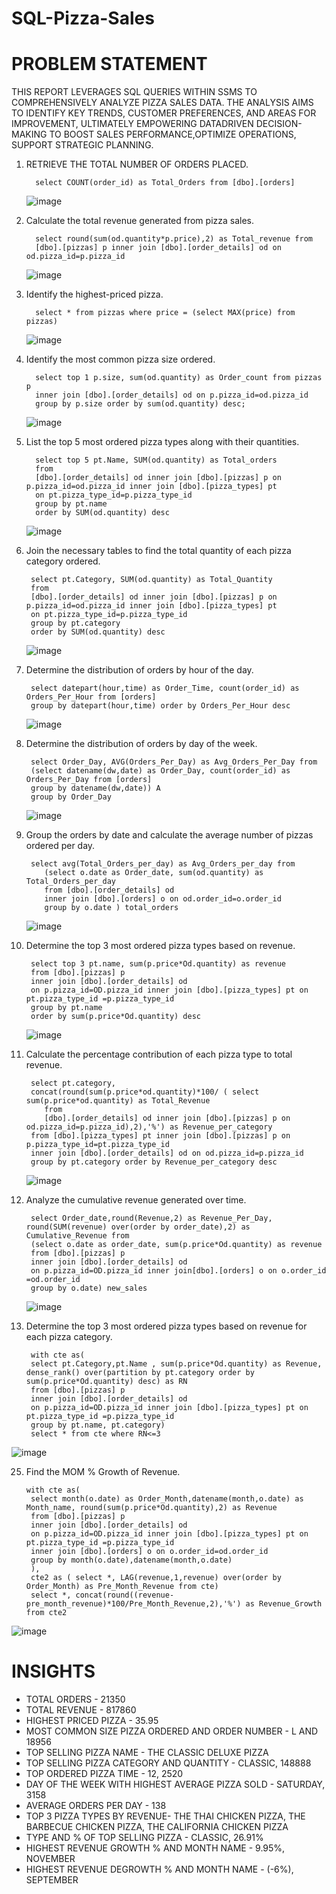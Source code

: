 # SQL-Pizza-Sales 

# PROBLEM STATEMENT
THIS REPORT LEVERAGES SQL QUERIES WITHIN SSMS TO COMPREHENSIVELY ANALYZE PIZZA SALES DATA. THE ANALYSIS AIMS TO IDENTIFY KEY TRENDS, CUSTOMER PREFERENCES, AND
AREAS FOR IMPROVEMENT, ULTIMATELY EMPOWERING DATADRIVEN DECISION-MAKING TO BOOST SALES PERFORMANCE,OPTIMIZE OPERATIONS, SUPPORT STRATEGIC PLANNING.

1. RETRIEVE THE TOTAL NUMBER OF ORDERS PLACED.
   
         select COUNT(order_id) as Total_Orders from [dbo].[orders]
   
   ![image](https://github.com/Ambikapandey0821/Pizza-Sales-Report/assets/162020155/151be898-6b17-4fba-bbfe-751fe7d409ea)


3. Calculate the total revenue generated from pizza sales.

         select round(sum(od.quantity*p.price),2) as Total_revenue from
         [dbo].[pizzas] p inner join [dbo].[order_details] od on od.pizza_id=p.pizza_id
   
   ![image](https://github.com/Ambikapandey0821/Pizza-Sales-Report/assets/162020155/20300c5d-4636-422d-aa27-4f7e0197fabb)


5. Identify the highest-priced pizza.

         select * from pizzas where price = (select MAX(price) from pizzas)

   ![image](https://github.com/Ambikapandey0821/Pizza-Sales-Report/assets/162020155/1e4ac2f8-a4bc-4ff2-983e-69279298ed9f)


7. Identify the most common pizza size ordered.

         select top 1 p.size, sum(od.quantity) as Order_count from pizzas p 
         inner join [dbo].[order_details] od on p.pizza_id=od.pizza_id
         group by p.size order by sum(od.quantity) desc;

   ![image](https://github.com/Ambikapandey0821/Pizza-Sales-Report/assets/162020155/e7661c9d-08d9-4973-8f38-334c3685d9ba)

8. List the top 5 most ordered pizza types along with their quantities.

         select top 5 pt.Name, SUM(od.quantity) as Total_orders
         from
         [dbo].[order_details] od inner join [dbo].[pizzas] p on p.pizza_id=od.pizza_id inner join [dbo].[pizza_types] pt
         on pt.pizza_type_id=p.pizza_type_id
         group by pt.name
         order by SUM(od.quantity) desc

   ![image](https://github.com/Ambikapandey0821/Pizza-Sales-Report/assets/162020155/7c0330f4-98e9-4cd9-8acd-197cea2c875a)


10. Join the necessary tables to find the total quantity of each pizza category ordered.
   
         select pt.Category, SUM(od.quantity) as Total_Quantity
         from
         [dbo].[order_details] od inner join [dbo].[pizzas] p on p.pizza_id=od.pizza_id inner join [dbo].[pizza_types] pt
         on pt.pizza_type_id=p.pizza_type_id
         group by pt.category
         order by SUM(od.quantity) desc

    ![image](https://github.com/Ambikapandey0821/Pizza-Sales-Report/assets/162020155/1c7a8e13-f3f3-4eb1-90ac-062b1bca50ce)


12. Determine the distribution of orders by hour of the day.
   
         select datepart(hour,time) as Order_Time, count(order_id) as Orders_Per_Hour from [orders] 
         group by datepart(hour,time) order by Orders_Per_Hour desc

    ![image](https://github.com/Ambikapandey0821/Pizza-Sales-Report/assets/162020155/99ae104f-0a83-4f60-8004-77dc0d001cbc)


14. Determine the distribution of orders by day of the week.

         select Order_Day, AVG(Orders_Per_Day) as Avg_Orders_Per_Day from
         (select datename(dw,date) as Order_Day, count(order_id) as Orders_Per_Day from [orders] 
         group by datename(dw,date)) A 
         group by Order_Day

    ![image](https://github.com/Ambikapandey0821/Pizza-Sales-Report/assets/162020155/cc67ce1d-a397-4a44-9ad3-dfeda157893b)


16. Group the orders by date and calculate the average number of pizzas ordered per day.

         select avg(Total_Orders_per_day) as Avg_Orders_per_day from
         	(select o.date as Order_date, sum(od.quantity) as Total_Orders_per_day
         	from [dbo].[order_details] od
         	inner join [dbo].[orders] o on od.order_id=o.order_id
         	group by o.date ) total_orders

    ![image](https://github.com/Ambikapandey0821/Pizza-Sales-Report/assets/162020155/63731bc8-7a27-4c7c-b23c-da04f3fd8ae5)


18. Determine the top 3 most ordered pizza types based on revenue.

         select top 3 pt.name, sum(p.price*Od.quantity) as revenue
         from [dbo].[pizzas] p
         inner join [dbo].[order_details] od
         on p.pizza_id=OD.pizza_id inner join [dbo].[pizza_types] pt on pt.pizza_type_id =p.pizza_type_id
         group by pt.name
         order by sum(p.price*Od.quantity) desc

    ![image](https://github.com/Ambikapandey0821/Pizza-Sales-Report/assets/162020155/4b38cea5-a5d3-4496-911e-cf6c7536bb48)


20. Calculate the percentage contribution of each pizza type to total revenue.

         select pt.category, 
         concat(round(sum(p.price*od.quantity)*100/ ( select sum(p.price*od.quantity) as Total_Revenue
         	from 
         	[dbo].[order_details] od inner join [dbo].[pizzas] p on od.pizza_id=p.pizza_id),2),'%') as Revenue_per_category
         from [dbo].[pizza_types] pt inner join [dbo].[pizzas] p on p.pizza_type_id=pt.pizza_type_id 
         inner join [dbo].[order_details] od on od.pizza_id=p.pizza_id
         group by pt.category order by Revenue_per_category desc

    ![image](https://github.com/Ambikapandey0821/Pizza-Sales-Report/assets/162020155/5cbefda0-1858-4c68-a7d4-ab34fc250806)


22. Analyze the cumulative revenue generated over time.

         select Order_date,round(Revenue,2) as Revenue_Per_Day, round(SUM(revenue) over(order by order_date),2) as Cumulative_Revenue from 
         (select o.date as order_date, sum(p.price*Od.quantity) as revenue
         from [dbo].[pizzas] p
         inner join [dbo].[order_details] od
         on p.pizza_id=OD.pizza_id inner join[dbo].[orders] o on o.order_id =od.order_id
         group by o.date) new_sales

    ![image](https://github.com/Ambikapandey0821/Pizza-Sales-Report/assets/162020155/b5b0fd18-1abf-4696-8e80-45ce4bba33d1)


24. Determine the top 3 most ordered pizza types based on revenue for each pizza category.

         with cte as(
         select pt.Category,pt.Name , sum(p.price*Od.quantity) as Revenue,  dense_rank() over(partition by pt.category order by sum(p.price*Od.quantity) desc) as RN
         from [dbo].[pizzas] p
         inner join [dbo].[order_details] od
         on p.pizza_id=OD.pizza_id inner join [dbo].[pizza_types] pt on pt.pizza_type_id =p.pizza_type_id
         group by pt.name, pt.category)
         select * from cte where RN<=3

![image](https://github.com/Ambikapandey0821/Pizza-Sales-Report/assets/162020155/c6510ac9-a4e1-47ab-9afb-f7adc67fe2b9)

25. Find the MOM % Growth of Revenue.

        with cte as(
         select month(o.date) as Order_Month,datename(month,o.date) as Month_name, round(sum(p.price*Od.quantity),2) as Revenue
         from [dbo].[pizzas] p
         inner join [dbo].[order_details] od
         on p.pizza_id=OD.pizza_id inner join [dbo].[pizza_types] pt on pt.pizza_type_id =p.pizza_type_id
         inner join [dbo].[orders] o on o.order_id=od.order_id
         group by month(o.date),datename(month,o.date)
         ),
         cte2 as ( select *, LAG(revenue,1,revenue) over(order by Order_Month) as Pre_Month_Revenue from cte)
         select *, concat(round((revenue-pre_month_revenue)*100/Pre_Month_Revenue,2),'%') as Revenue_Growth from cte2

![image](https://github.com/Ambikapandey0821/Pizza-Sales-Report/assets/162020155/ae6e46d2-b385-484c-af0a-61967d7a3571)
    

# INSIGHTS
- TOTAL ORDERS - 21350
- TOTAL REVENUE - 817860
- HIGHEST PRICED PIZZA - 35.95
- MOST COMMON SIZE PIZZA ORDERED AND ORDER NUMBER - L AND 18956
- TOP SELLING PIZZA NAME - THE CLASSIC DELUXE PIZZA
- TOP SELLING PIZZA CATEGORY AND QUANTITY - CLASSIC, 148888
- TOP ORDERED PIZZA TIME - 12, 2520
- DAY OF THE WEEK WITH HIGHEST AVERAGE PIZZA SOLD - SATURDAY, 3158
- AVERAGE ORDERS PER DAY - 138
- TOP 3 PIZZA TYPES BY REVENUE- THE THAI CHICKEN PIZZA, THE BARBECUE CHICKEN PIZZA, THE CALIFORNIA CHICKEN PIZZA
- TYPE AND % OF TOP SELLING PIZZA - CLASSIC, 26.91%
- HIGHEST REVENUE GROWTH % AND MONTH NAME - 9.95%, NOVEMBER
- HIGHEST REVENUE DEGROWTH % AND MONTH NAME - (-6%), SEPTEMBER
